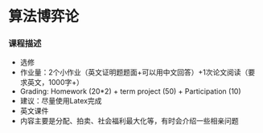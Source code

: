 # 算法博弈论

### 课程描述

- 选修
- 作业量：2个小作业（英文证明题题面+可以用中文回答）+1次论文阅读（要求英文，1000字+）
- Grading: Homework (20*2) + term project (50) +  Participation (10)
- 建议：尽量使用Latex完成
- 英文课件
- 内容主要是分配、拍卖、社会福利最大化等，有时会介绍一些相亲问题

